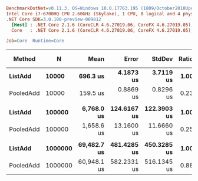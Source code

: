 ``` ini

BenchmarkDotNet=v0.11.3, OS=Windows 10.0.17763.195 (1809/October2018Update/Redstone5)
Intel Core i7-6700HQ CPU 2.60GHz (Skylake), 1 CPU, 8 logical and 4 physical cores
.NET Core SDK=3.0.100-preview-009812
  [Host] : .NET Core 2.1.6 (CoreCLR 4.6.27019.06, CoreFX 4.6.27019.05), 64bit RyuJIT
  Core   : .NET Core 2.1.6 (CoreCLR 4.6.27019.06, CoreFX 4.6.27019.05), 64bit RyuJIT

Job=Core  Runtime=Core  

```
|    Method |       N |        Mean |       Error |      StdDev | Ratio | Gen 0/1k Op | Gen 1/1k Op | Gen 2/1k Op | Allocated Memory/Op |
|---------- |-------- |------------:|------------:|------------:|------:|------------:|------------:|------------:|--------------------:|
|   **ListAdd** |   **10000** |    **696.3 us** |   **4.1873 us** |   **3.7119 us** |  **1.00** |    **333.0078** |    **333.0078** |    **333.0078** |           **1240160 B** |
| PooledAdd |   10000 |    159.5 us |   0.8869 us |   0.8296 us |  0.23 |           - |           - |           - |                32 B |
|           |         |             |             |             |       |             |             |             |                     |
|   **ListAdd** |  **100000** |  **6,768.0 us** | **124.6167 us** | **122.3903 us** |  **1.00** |    **492.1875** |    **492.1875** |    **492.1875** |          **12400160 B** |
| PooledAdd |  100000 |  1,658.6 us |  13.1600 us |  11.6660 us |  0.25 |           - |           - |           - |                32 B |
|           |         |             |             |             |       |             |             |             |                     |
|   **ListAdd** | **1000000** | **69,482.7 us** | **481.4285 us** | **450.3285 us** |  **1.00** |   **1125.0000** |   **1125.0000** |   **1125.0000** |         **124000160 B** |
| PooledAdd | 1000000 | 60,948.1 us | 582.2331 us | 516.1345 us |  0.88 |   1000.0000 |   1000.0000 |   1000.0000 |         125829248 B |
